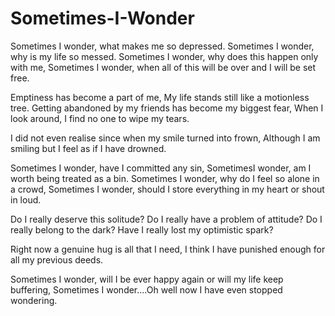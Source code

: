 # Sometimes-I-Wonder
Sometimes I wonder, what makes me so depressed.
Sometimes I wonder, why is my life so messed.
Sometimes I wonder, why does this happen only with me,
Sometimes I wonder, when all of this will be over and I will be set free.

Emptiness has become a part of me,
My life stands still like a motionless tree.
Getting abandoned by my friends has become my biggest fear,
When I look around, I find no one to wipe my tears.

I did not even realise since when my smile turned into frown,
Although I am smiling but I feel as if I have drowned.

Sometimes I wonder, have I committed any sin,
SometimesI wonder, am I worth being treated as a bin.
Sometimes I wonder, why do I feel so alone in a crowd,
Sometimes I wonder, should I store everything in my heart or shout in loud.

Do I really deserve this solitude?
Do I really have a problem of attitude?
Do I really belong to the dark?
Have I really lost my optimistic spark?

Right now a genuine hug is all that I need,
I think I have punished enough for all my previous deeds.

Sometimes I wonder, will I be ever happy again or will my life keep buffering,
Sometimes I wonder....Oh well now I have even stopped wondering.
